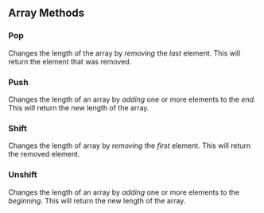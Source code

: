 ## Array Methods

### Pop

Changes the length of the array by *removing* the *last* element. This will return the element
that was removed.


### Push
Changes the length of an array by *adding* one or more elements to the *end*. This will
return the new length of the array.


### Shift
Changes the length of array by *removing* the *first* element. This will return
the removed element.

### Unshift
Changes the length of an array by *adding* one or more elements to the *beginning*. This
will return the new length of the array.

